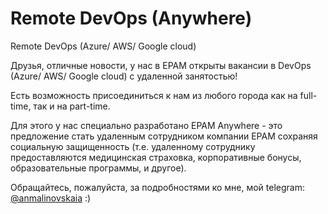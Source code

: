 # Remote DevOps (Anywhere)

Remote DevOps (Azure/ AWS/ Google cloud)

Друзья, отличные новости, у нас в EPAM открыты вакансии в DevOps (Azure/ AWS/ Google cloud) с удаленной занятостью!

Есть возможность присоединиться к нам из любого города как на full-time, так и на part-time.

Для этого у нас специально разработано EPAM Anywhere - это предложение стать удаленным сотрудником компании EPAM сохраняя социальную защищенность (т.е. удаленному сотруднику предоставляются медицинская страховка, корпоративные бонусы, образовательные программы, и другое).

Обращайтесь, пожалуйста, за подробностями ко мне, мой telegram: [@anmalinovskaia](https://t.me/anmalinovskaia) :)
